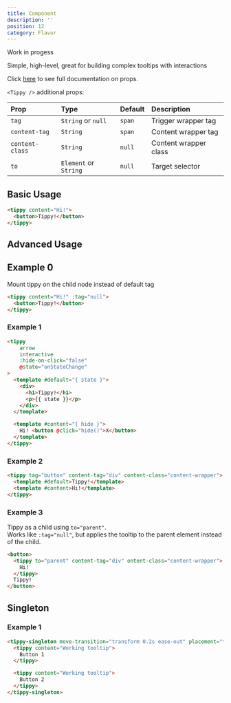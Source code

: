 ```yaml
---
title: Component
description: ''
position: 12
category: Flavor
---
```


<alert type="warning"> Work in progess </alert>

Simple, high-level, great for building complex tooltips with interactions

Click [here](/props) to see full documentation on props.

`<Tippy />` additional props:

| Prop            | Type                  | Default | Description           |
| :-------------- | :-------------------- | :------ | :-------------------- |
| `tag`           | `String` or `null`    | `span`  | Trigger wrapper tag   |
| `content-tag`   | `String`              | `span`  | Content wrapper tag   |
| `content-class` | `String`              | `null`  | Content wrapper class |
| `to`            | `Element` or `String` | `null`  | Target selector       |

## Basic Usage

```html
<tippy content="Hi!">
  <button>Tippy!</button>
</tippy>
```

## Advanced Usage

## Example 0

Mount tippy on the child node instead of default tag

```html
<tippy content="Hi!" :tag="null">
  <button>Tippy!</button>
</tippy>
```

### Example 1

```html
<tippy
    arrow
    interactive
    :hide-on-click="false"
    @state="onStateChange"
>
  <template #default="{ state }">
    <div>
      <h1>Tippy!</h1>
      <p>{{ state }}</p>
    </div>
  </template>

  <template #content="{ hide }">
    Hi! <button @click="hide()">X</button>
  </template>
</tippy>
```

### Example 2

```html
<tippy tag="button" content-tag="div" content-class="content-wrapper">
  <template #default>Tippy!</template>
  <template #content>Hi!</template>
</tippy>
```

### Example 3
Tippy as a child using `to="parent"`. \
Works like `:tag="null"`, but applies the tooltip to the parent element instead of the child.

```html
<button>
  <tippy to="parent" content-tag="div" ontent-class="content-wrapper">
    Hi!
  </tippy>
  Tippy!
</button>
```

## Singleton

### Example 1

```html
<tippy-singleton move-transition="transform 0.2s ease-out" placement="top">
  <tippy content="Working tooltip">
    Button 1
  </tippy>

  <tippy content="Working tooltip">
    Button 2
  </tippy>
</tippy-singleton>
```
